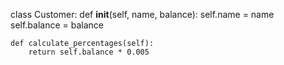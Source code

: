 class Customer:
    def __init__(self, name, balance):
        self.name = name
        self.balance = balance

    def calculate_percentages(self):
        return self.balance * 0.005
